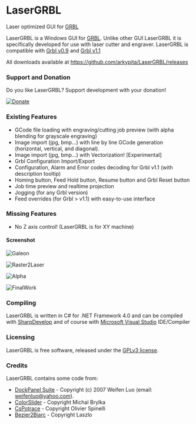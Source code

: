 # LaserGRBL
Laser optimized GUI for [GRBL](https://github.com/grbl/grbl/wiki)

LaserGRBL is a Windows GUI for [GRBL](https://github.com/grbl/grbl/wiki). Unlike other GUI LaserGRBL it is specifically developed for use with laser cutter and engraver.
LaserGRBL is compatible with [Grbl v0.9](https://github.com/grbl/grbl/) and [Grbl v1.1](https://github.com/gnea/grbl/)

All downloads available at https://github.com/arkypita/LaserGRBL/releases

### Support and Donation

Do you like LaserGRBL? Support development with your donation!

[![Donate](https://www.paypalobjects.com/en_US/i/btn/btn_donateCC_LG.gif)](https://www.paypal.com/cgi-bin/webscr?cmd=_donations&business=mlpita%40bergamo3%2eit&lc=US&item_name=LaserGRBL&item_number=lasergrbl&currency_code=EUR&bn=PP%2dDonationsBF%3abtn_donateCC_LG%2egif%3aNonHosted)

### Existing Features

- GCode file loading with engraving/cutting job preview (with alpha blending for grayscale engraving)
- Image import (jpg, bmp...) with line by line GCode generation (horizontal, vertical, and diagonal).
- Image import (jpg, bmp...) with Vectorization! [Experimental]
- Grbl Configuration Import/Export
- Configuration, Alarm and Error codes decoding for Grbl v1.1 (with description tooltip)
- Homing button, Feed Hold button, Resume button and Grbl Reset button
- Job time preview and realtime projection
- Jogging (for any Grbl version)
- Feed overrides (for Grbl > v1.1) with easy-to-use interface

### Missing Features

- No Z axis control! (LaserGRBL is for XY machine)

#### Screenshot

![Galeon](https://cloud.githubusercontent.com/assets/8782035/21349915/dba84a5a-c6b4-11e6-965f-a74fd283267a.jpg)

![Raster2Laser](https://cloud.githubusercontent.com/assets/8782035/21425748/34400d46-c84b-11e6-99e5-6eb529a98f8f.jpg)

![Alpha](https://cloud.githubusercontent.com/assets/8782035/21351296/1df460c2-c6bc-11e6-8eee-4612bb7978fa.jpg)

![FinalWork](https://cloud.githubusercontent.com/assets/8782035/21907662/bbe988be-d910-11e6-9bdb-75b6e3404e0a.jpg)

### Compiling

LaserGRBL is written in C# for .NET Framework 4.0 and can be compiled with [SharpDevelop](http://www.icsharpcode.net/opensource/sd/) and of course with [Microsoft Visual Studio](https://www.visualstudio.com) IDE/Compiler

### Licensing

LaserGRBL is free software, released under the [GPLv3 license](https://www.gnu.org/licenses/gpl-3.0.en.html).

### Credits

LaserGRBL contains some code from:
- [DockPanel Suite](https://github.com/dockpanelsuite/dockpanelsuite) - Copyright (c) 2007 Weifen Luo (email: weifenluo@yahoo.com).
- [ColorSlider](https://www.codeproject.com/articles/17395/owner-drawn-trackbar-slider) - Copyright Michal Brylka
- [CsPotrace](https://github.com/Invenietis/PoTrace) - Copyright Olivier Spinelli
- [Bezier2Biarc](https://github.com/domoszlai/bezier2biarc) - Copyright Laszlo



